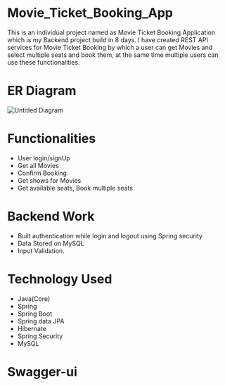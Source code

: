 # Movie_Ticket_Booking_App
This is an individual project named as Movie Ticket Booking Application which is my Backend project build in 8 days. I have created REST API services for Movie Ticket Booking by which a user can get Movies and select multiple seats and book them, at the same time multiple users can use these functionalities.
# ER Diagram
![Untitled Diagram](https://user-images.githubusercontent.com/101569228/224000887-0bb09c82-9378-4a17-9d44-e39b29adb35e.jpg)
# Functionalities

- User login/signUp
- Get all Movies
- Confirm Booking
- Get shows for Movies
- Get available seats, Book multiple seats
# Backend Work

- Built authentication while login and logout using Spring security
- Data Stored on MySQL
- Input Validation.
# Technology Used

- Java(Core)
- Spring
- Spring Boot
- Spring data JPA
- Hibernate
- Spring Security
- MySQL

# Swagger-ui
